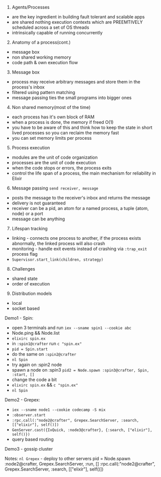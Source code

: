 1. Agents/Processes
- are the key ingredient in building fault tolerant and scalable apps
- are shared nothing execution contexts which are PREEMTIVELY scheduled across a set of OS threads
- intrinsically capable of running concurrently

2. Anatomy of a process(cont.)
- message box
- non shared working memory
- code path & own execution flow

3. Message box
- process may receive arbitrary messages and store them in the process's inbox
- filtered using pattern matching
- message passing ties the small programs into bigger ones

4. Non shared memory(most of the time)
- each process has it's own block of RAM
- when a process is done, the memory if freed O(1)
- you have to be aware of this and think how to keep the state in short lived processes so you can reclaim the memory fast
- you can set memory limits per process

5. Process execution
- modules are the unit of code organization
- processes are the unit of code execution
- when the code stops or errors, the process exits
- control the life span of a process, the main mechanism for reliability in Elixir

6. Message passing
`send receiver, message`
- posts the message to the receiver's inbox and returns the message
- delivery is not guaranteed
- receiver can be a pid, an atom for a named process, a tuple {atom, node} or a port
- message can be anything

7. Lifespan tracking
- linking - connects one process to another, if the process exists abnormally, the linked process will also crash
- monitoring - handle exit events instead of crashing via `:trap_exit` process flag
- `Supervisor.start_link(children, strategy)`

8. Challenges
- shared state
- order of execution

9. Distribution models
- local
- socket based

Demo1 - Spin:
- open 3 terminals and run `iex --sname spin1 --cookie abc`
- Node.ping && Node.list
- `elixirc spin.ex`
- in `:spin1@crafter` run `c "spin.ex"`
- `pid = Spin.start`
- do the same on `:spin2@crafter`
- `nl Spin`
- try again on :spin2 node
- spawn a node on :spin3 `pid2 = Node.spawn :spin3@crafter, Spin, :start, []`
- change the code a bit
- `elixirc spin.ex` && `c "spin.ex"`
- `nl Spin`

Demo2 - Grepex:
- `iex --sname node1 --cookie codecamp -S mix`
- `:observer.start`
- `:rpc.call(:"node2@crafter", Grepex.SearchServer, :search, [["elixir"], self()])`
- `GenServer.cast({IxQuick, :node3@crafter}, {:search, ["elixir"], self()})`
- query based routing

Demo3 - gossip cluster

Notes:
`nl Grepex` - deploy to other servers
pid = Node.spawn :node2@crafter, Grepex.SearchServer, :run, []
:rpc.call(:"node2@crafter", Grepex.SearchServer, :search, [["elixir"], self()])
